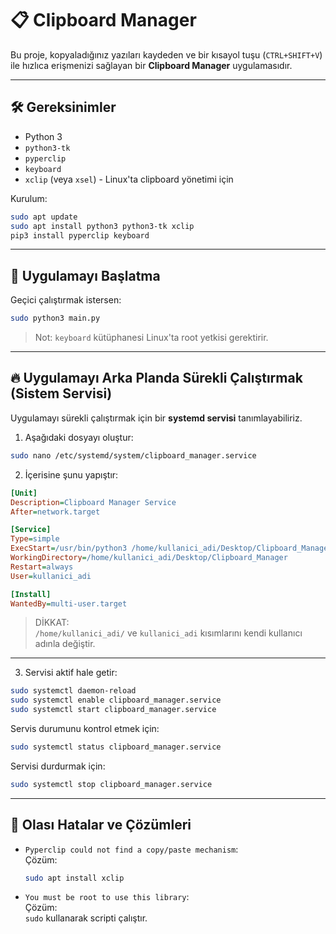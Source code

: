 # 📋 Clipboard Manager

Bu proje, kopyaladığınız yazıları kaydeden ve bir kısayol tuşu (`CTRL+SHIFT+V`) ile hızlıca erişmenizi sağlayan bir **Clipboard Manager** uygulamasıdır.

---

## 🛠 Gereksinimler

- Python 3
- `python3-tk`
- `pyperclip`
- `keyboard`
- `xclip` (veya `xsel`) - Linux'ta clipboard yönetimi için

Kurulum:
```bash
sudo apt update
sudo apt install python3 python3-tk xclip
pip3 install pyperclip keyboard
```

---

## 🚀 Uygulamayı Başlatma

Geçici çalıştırmak istersen:
```bash
sudo python3 main.py
```
> Not: `keyboard` kütüphanesi Linux'ta root yetkisi gerektirir.

---

## 🔥 Uygulamayı Arka Planda Sürekli Çalıştırmak (Sistem Servisi)

Uygulamayı sürekli çalıştırmak için bir **systemd servisi** tanımlayabiliriz.

1. Aşağıdaki dosyayı oluştur:

```bash
sudo nano /etc/systemd/system/clipboard_manager.service
```

2. İçerisine şunu yapıştır:

```ini
[Unit]
Description=Clipboard Manager Service
After=network.target

[Service]
Type=simple
ExecStart=/usr/bin/python3 /home/kullanici_adi/Desktop/Clipboard_Manager/main.py
WorkingDirectory=/home/kullanici_adi/Desktop/Clipboard_Manager
Restart=always
User=kullanici_adi

[Install]
WantedBy=multi-user.target
```

> DİKKAT:  
> `/home/kullanici_adi/` ve `kullanici_adi` kısımlarını kendi kullanıcı adınla değiştir.

---

3. Servisi aktif hale getir:

```bash
sudo systemctl daemon-reload
sudo systemctl enable clipboard_manager.service
sudo systemctl start clipboard_manager.service
```

Servis durumunu kontrol etmek için:

```bash
sudo systemctl status clipboard_manager.service
```

Servisi durdurmak için:

```bash
sudo systemctl stop clipboard_manager.service
```

---

## 🐛 Olası Hatalar ve Çözümleri

- `Pyperclip could not find a copy/paste mechanism`:  
  Çözüm:  
  ```bash
  sudo apt install xclip
  ```

- `You must be root to use this library`:  
  Çözüm:  
  `sudo` kullanarak scripti çalıştır.
